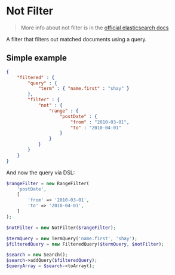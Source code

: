 # Not Filter

> More info about not filter is in the [official elasticsearch docs][1]

A filter that filters out matched documents using a query.

## Simple example

```JSON
{
    "filtered" : {
        "query" : {
            "term" : { "name.first" : "shay" }
        },
        "filter" : {
            "not" : {
                "range" : {
                    "postDate" : {
                        "from" : "2010-03-01",
                        "to" : "2010-04-01"
                    }
                }
            }
        }
    }
}
```

And now the query via DSL:

```php
$rangeFilter = new RangeFilter(
    'postDate',
    [
        'from' => '2010-03-01',
        'to' => '2010-04-01',
    ]
);

$notFilter = new NotFilter($rangeFilter);

$termQuery = new TermQuery('name.first', 'shay');
$filteredQuery = new FilteredQuery($termQuery, $notFilter);

$search = new Search();
$search->addQuery($filteredQuery);
$queryArray = $search->toArray();
```

[1]: https://www.elastic.co/guide/en/elasticsearch/reference/current/query-dsl-not-filter.html
